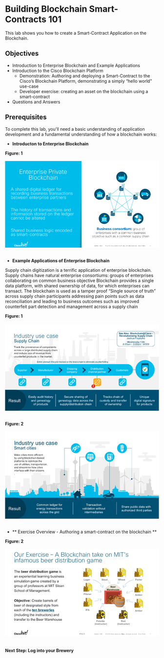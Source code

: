 # Building Blockchain Smart-Contracts 101

This lab shows you how to create a Smart-Contract Application on the Blockchain.    

## Objectives

* Introduction to Enterprise Blockchain and Example Applications
* Introduction to the Cisco Blockchain Platform
	* Demonstration: Authoring and deploying a Smart-Contract to the Cisco’s Blockchain Platform, demonstrating a simply “hello world” use-case
	* Developer exercise: creating an asset on the blockchain using a smart-contract
* Questions and Answers

## Prerequisites

To complete this lab, you'll need a basic understanding of application development and a fundamental understanding of how a blockchain works:

* **Introducton to Enterprise Blockchain**

<b>Figure: 1 </b>
<br/><br/>
![](assets/images/step0_blockchain.png)
<br/><br/>


* **Example Applications of Enterprise Blockchain**

Supply chain digitization is a terrific application of enterprise blockchain. Supply chains have natural enterprise consortiums: groups of enterprises collaborating on common business objective
Blockchain provides a single data platform, with shared ownership of data, for which enterprises can transact. The blockchain is used as a tamper proof “Single source of truth” across supply chain participants addressing pain points such as data reconciliation and leading to business outcomes such as improved counterfeit part detection and management across a supply chain

<b>Figure: 1 </b>
<br/><br/>
![](assets/images/step0_supplychain.png)
<br/><br/>

<b>Figure: 2 </b>
<br/><br/>
![](assets/images/step0_smartcities.png)
<br/><br/>


* ** Exercise Overview - Authoring a smart-contract on the blockchain **

<b>Figure: 2 </b>
<br/><br/>
![](assets/images/step0_beer.png)
<br/><br/>

#### Next Step: Log into your Brewery
